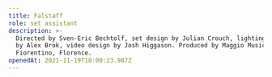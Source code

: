 ```yaml
---
title: Falstaff
role: set assistant
description: >-
  Directed by Sven-Eric Bechtolf, set design by Julian Crouch, lighting design
  by Alex Brok, video design by Josh Higgason. Produced by Maggio Musicale
  Fiorentino, Florence.
openedAt: 2021-11-19T18:00:23.987Z
---
```


